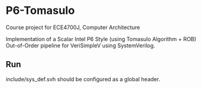# P6-Tomasulo

Course project for ECE4700J, Computer Architecture

Implementation of a Scalar Intel P6 Style (using Tomasulo Algorithm + ROB) Out-of-Order pipeline for VeriSimpleV using SystemVerilog.

## Run

include/sys_def.svh should be configured as a global header.
